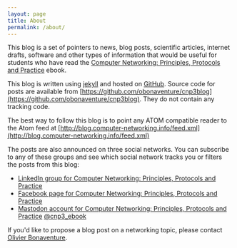 ```yaml
---
layout: page
title: About
permalink: /about/
---
```


This blog is a set of pointers to news, blog posts, scientific articles, 
internet drafts, software and other types of information that would be
useful for students who have read the [Computer Networking: Principles,
Protocols and Practice](https://www.computer-networking.info) ebook. 

This blog is written using [jekyll](https://jekyllrb.com) and hosted on [GitHub](https://github.com). Source code for posts are available from [https://github.com/obonaventure/cnp3blog](https://github.com/obonaventure/cnp3blog). They do not contain any tracking code.

The best way to follow this blog is to point any ATOM compatible reader to the Atom feed at [http://blog.computer-networking.info/feed.xml](http://blog.computer-networking.info/feed.xml)

The posts are also announced on three social networks. You can subscribe to any of these groups and see which social network tracks you or filters the posts from this blog:
 - [LinkedIn group for Computer Networking: Principles, Protocols and Practice](https://www.linkedin.com/groups/8836707/)
 - [Facebook page for Computer Networking: Principles, Protocols and Practice](https://www.facebook.com/Computer-Networking-Principles-Protocols-and-Practice-129951043755620/)
- [Mastodon account for Computer Networking: Principles, Protocols and Practice](https://mastodon.acm.org/@cnp3_ebook) [@cnp3_ebook](https://mastodon.acm.org/@cnp3_ebook)


If you'd like to propose a blog post on a networking topic, please contact
[Olivier Bonaventure](https://perso.uclouvain.be/olivier.bonaventure/blog/html/pages/bio.html).